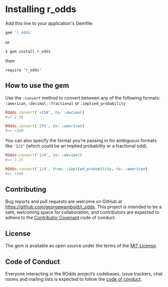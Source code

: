 # Installing r_odds

Add this line to your application's Gemfile:

```ruby
gem 'r_odds'
```
or
```
$ gem install r_odds
```
then
```
require 'r_odds'
```

## How to use the gem
Use the `:convert` method to convert between any of the following formats: `:american`, `:decimal`, `:fractional` or `:implied_probability`

```ruby
ROdds.convert('+150', to: :decimal)
#=> 2.50
```

```ruby
ROdds.convert('25%', to: :american)
#=> +300
```
You can also specify the format you're passing in for ambiguous formats like `'1/2'` (which could be an implied probability or a fractional odd).

```ruby
ROdds.convert('1/4', to: :decimal)
#=> 1.25

ROdds.convert('1/4', from: :implied_probability, to: :american)
#=> +300
```


## Contributing

Bug reports and pull requests are welcome on GitHub at https://github.com/georgewambold/r_odds. This project is intended to be a safe, welcoming space for collaboration, and contributors are expected to adhere to the [Contributor Covenant](http://contributor-covenant.org) code of conduct.

## License

The gem is available as open source under the terms of the [MIT License](https://opensource.org/licenses/MIT).

## Code of Conduct

Everyone interacting in the ROdds project’s codebases, issue trackers, chat rooms and mailing lists is expected to follow the [code of conduct](https://github.com/[USERNAME]/r_odds/blob/master/CODE_OF_CONDUCT.md).
